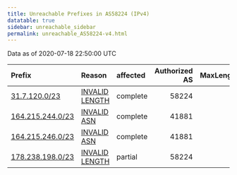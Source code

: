```yaml
---
title: Unreachable Prefixes in AS58224 (IPv4)
datatable: true
sidebar: unreachable_sidebar
permalink: unreachable_AS58224-v4.html
---
```


Data as of 2020-07-18 22:50:00 UTC


<div class="datatable-begin"></div>

| Prefix                                                     | Reason                                                                                                     | affected   |   Authorized AS |   MaxLength | Anchor                                         |   unreachable /24s |
|:-----------------------------------------------------------|:-----------------------------------------------------------------------------------------------------------|:-----------|----------------:|------------:|:-----------------------------------------------|-------------------:|
| [31.7.120.0/23](https://stat.ripe.net/31.7.120.0/23)       | [INVALID LENGTH](https://rpki-validator.ripe.net/announcement-preview?asn=AS58224&prefix=31.7.120.0/23)    | complete   |           58224 |          22 | [RIPE](unreachable_RIPE_NCC_RPKI_Root-v4.html) |                  2 |
| [164.215.244.0/23](https://stat.ripe.net/164.215.244.0/23) | [INVALID ASN](https://rpki-validator.ripe.net/announcement-preview?asn=AS58224&prefix=164.215.244.0/23)    | complete   |           41881 |          22 | [RIPE](unreachable_RIPE_NCC_RPKI_Root-v4.html) |                  2 |
| [164.215.246.0/23](https://stat.ripe.net/164.215.246.0/23) | [INVALID ASN](https://rpki-validator.ripe.net/announcement-preview?asn=AS58224&prefix=164.215.246.0/23)    | complete   |           41881 |          22 | [RIPE](unreachable_RIPE_NCC_RPKI_Root-v4.html) |                  2 |
| [178.238.198.0/23](https://stat.ripe.net/178.238.198.0/23) | [INVALID LENGTH](https://rpki-validator.ripe.net/announcement-preview?asn=AS58224&prefix=178.238.198.0/23) | partial    |           58224 |          20 | [RIPE](unreachable_RIPE_NCC_RPKI_Root-v4.html) |                  2 |

<div class="datatable-end"></div>